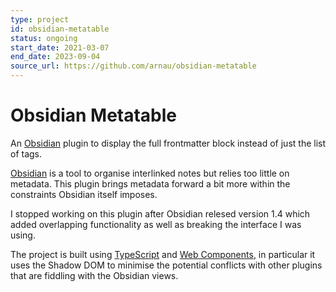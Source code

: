 ```yaml
---
type: project
id: obsidian-metatable
status: ongoing
start_date: 2021-03-07
end_date: 2023-09-04
source_url: https://github.com/arnau/obsidian-metatable
---
```

# Obsidian Metatable

An [Obsidian](https://obsidian.md/) plugin to display the full frontmatter block instead of just the list of tags.

<!-- body -->

[Obsidian](https://obsidian.md/) is a tool to organise interlinked notes but relies too little on metadata. This plugin brings metadata forward a bit more within the constraints Obsidian itself imposes.

I stopped working on this plugin after Obsidian relesed version 1.4 which added overlapping functionality as well as breaking the interface I was using. 

The project is built using [TypeScript] and [Web Components], in particular it uses the Shadow DOM to minimise the potential conflicts with other plugins that are fiddling with the Obsidian views.

[TypeScript]: https://www.typescriptlang.org/
[Web Components]: https://developer.mozilla.org/en-US/docs/Web/Web_Components

